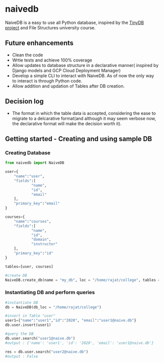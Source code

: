 # naivedb

NaiveDB is a easy to use all Python database, inspired by the [TinyDB project](https://github.com/msiemens/tinydb) and File Structures university course.

## Future enhancements
* Clean the code
* Wrtie tests and achieve 100% coverage
* Allow updates to database structure in a declarative manner( inspired by Django models and GCP Cloud Deployment Manager)
* Develop a simple CLI to interact with NaiveDB. As of now the only way to interact is through Python code.
* Allow addition and updation of Tables after DB creation.

## Decision log
* The format in which the table data is accepted, considering the ease to migrate to a delcarative format(and although it may seem verbose now, the declarative format will make the decision worth it).


## Getting started - Creating and using sample DB

### Creating Database
```python
from naivedb import NaiveDB

user={
    "name":"user",
    "fields":[
            "name",
            "id",
            "email"
    ],
    "primary_key":"email"
}

courses={
    "name":"courses",
    "fields":[
            "name",
            "id",
            "domain",
            "instructor"
    ],
    "primary_key":"id"
}

tables=[user, courses]

#create DB
NaiveDB.create_db(name = "my_db", loc = "/home/rajat/college", tables = tables)

```
### Instantiating DB and perform queries

```python
#instantiate DB
db = NaiveDB(db_loc = "/home/rajat/college")

#insert in Table "user"
user1={"name":"user1","id":"2020", "email":"user1@naive.db"}
db.user.insert(user1)

#query the DB
db.user.search("user1@naive.db")
#output : {'name': 'user1', 'id': '2020', 'email': 'user1@naive.db'}

res = db.user.search("user2@naive.db")
#output : False
```
